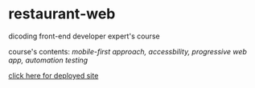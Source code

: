 # restaurant-web
dicoding front-end developer expert's course

course's contents:
*mobile-first approach, accessbility, progressive web app, automation testing*

[click here for deployed site](https://restaurant-dicoding-submission.web.app/)
